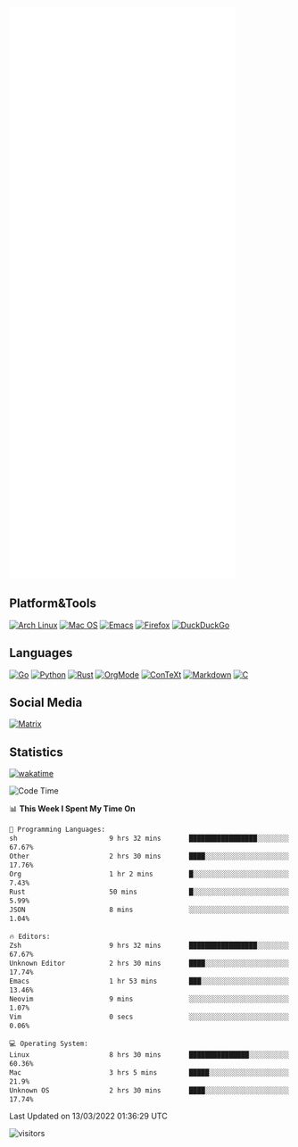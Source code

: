 ![Metrics](https://github.com/SteamedFish/SteamedFish/blob/master/github-metrics.svg)

## Platform&Tools

[![Arch Linux](https://img.shields.io/badge/ArchLinux-1793D1?logo=arch-linux&logoColor=fff&style=flat-square)](https://archlinux.org/)
[![Mac OS](https://img.shields.io/badge/MacOS-000000?style=flat-square&logo=macos&logoColor=F0F0F0)](https://www.apple.com/macos/)
[![Emacs](https://img.shields.io/badge/Emacs-%237F5AB6.svg?&style=flat-square&logo=gnu-emacs&logoColor=white)](https://www.gnu.org/software/emacs/)
[![Firefox](https://img.shields.io/badge/Firefox-FF7139?style=flat-square&logo=Firefox-Browser&logoColor=white)](https://firefox.com/)
[![DuckDuckGo](https://img.shields.io/badge/DuckDuckGo-DE5833?style=flat-square&logo=DuckDuckGo&logoColor=white)](https://duckduckgo.com/)

## Languages

[![Go](https://img.shields.io/badge/Golang-%2300ADD8.svg?style=flat-square&logo=go&logoColor=white)](https://golang.org/)
[![Python](https://img.shields.io/badge/Python-3670A0?style=flat-square&logo=python&logoColor=ffdd54)](https://www.python.org/)
[![Rust](https://img.shields.io/badge/Rust-%23000000.svg?style=flat-square&logo=rust&logoColor=white)](https://www.rust-lang.org/)
[![OrgMode](https://img.shields.io/badge/OrgMode-%23000000.svg?style=flat-square&logo=org&logoColor=white)](https://orgmode.org/)
[![ConTeXt](https://img.shields.io/badge/ConTeXt-%23008080.svg?style=flat-square&logo=latex&logoColor=white)](https://contextgarden.net/)
[![Markdown](https://img.shields.io/badge/MarkDown-%23000000.svg?style=flat-square&logo=markdown&logoColor=white)](https://daringfireball.net/projects/markdown/)
[![C](https://img.shields.io/badge/C-%2300599C.svg?style=flat-square&logo=c&logoColor=white)](https://www.iso.org/standard/74528.html)

## Social Media

[![Matrix](https://img.shields.io/badge/SteamedFish-2CA5E0?style=social&logo=matrix&logoColor=black)](https://matrix.to/#/@i:steamedfish.org)

## Statistics
[![wakatime](https://wakatime.com/badge/user/168280d6-fcf2-4b4f-ad3a-dc4612f35b38.svg)](https://wakatime.com/@168280d6-fcf2-4b4f-ad3a-dc4612f35b38)

<!--START_SECTION:waka-->
![Code Time](http://img.shields.io/badge/Code%20Time-1%2C647%20hrs%2049%20mins-blue)

📊 **This Week I Spent My Time On** 

```text
💬 Programming Languages: 
sh                       9 hrs 32 mins       █████████████████░░░░░░░░   67.67% 
Other                    2 hrs 30 mins       ████░░░░░░░░░░░░░░░░░░░░░   17.76% 
Org                      1 hr 2 mins         █░░░░░░░░░░░░░░░░░░░░░░░░   7.43% 
Rust                     50 mins             █░░░░░░░░░░░░░░░░░░░░░░░░   5.99% 
JSON                     8 mins              ░░░░░░░░░░░░░░░░░░░░░░░░░   1.04%

🔥 Editors: 
Zsh                      9 hrs 32 mins       █████████████████░░░░░░░░   67.67% 
Unknown Editor           2 hrs 30 mins       ████░░░░░░░░░░░░░░░░░░░░░   17.74% 
Emacs                    1 hr 53 mins        ███░░░░░░░░░░░░░░░░░░░░░░   13.46% 
Neovim                   9 mins              ░░░░░░░░░░░░░░░░░░░░░░░░░   1.07% 
Vim                      0 secs              ░░░░░░░░░░░░░░░░░░░░░░░░░   0.06%

💻 Operating System: 
Linux                    8 hrs 30 mins       ███████████████░░░░░░░░░░   60.36% 
Mac                      3 hrs 5 mins        █████░░░░░░░░░░░░░░░░░░░░   21.9% 
Unknown OS               2 hrs 30 mins       ████░░░░░░░░░░░░░░░░░░░░░   17.74%

```


 Last Updated on 13/03/2022 01:36:29 UTC
<!--END_SECTION:waka-->

![visitors](https://visitor-badge.laobi.icu/badge?page_id=SteamedFish.SteamedFish)
